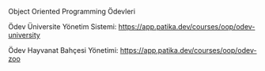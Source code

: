 Object Oriented Programming Ödevleri 

Ödev Üniversite Yönetim Sistemi: https://app.patika.dev/courses/oop/odev-university

Ödev Hayvanat Bahçesi Yönetimi: https://app.patika.dev/courses/oop/odev-zoo

